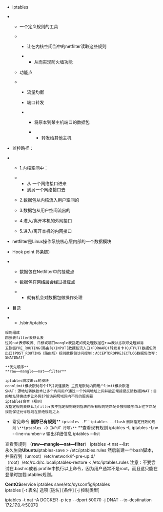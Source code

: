 
- iptables

- - 一个定义规则的工具

  - - 让在内核空间当中的netfilter读取这些规则

    - - 从而实现防火墙功能

  - 功能点

  - - 流量均衡

    - 端口转发

    - - 将原本到某主机端口的数据包

      - - 转发给其他主机    

- 监控路径：      

- - 1.内核空间中：

  - - 从 一个网络接口进来
    - 到另一个网络接口去      

  - 2.数据包从内核流入用户空间的    

  - 3.数据包从用户空间流出的      

  - 4.进入/离开本机的外网接口     

  - 5.进入/离开本机的内网接口

- netfilter是Linux操作系统核心层内部的一个数据模块

- Hook point (5条链)

- - 数据包在Netfilter中的挂载点

  - 数据包在网络层会经过挂载点

  - - 就有机会对数据包做操作处理



- 目录

- - /sbin/iptables
```
规则组成
四张表filter表默认表
过滤nat表修改源、目标或端口mangle表指定如何处理数据包raw表状态跟踪处理异常
五张链PRE_ROUTING(路由前)INPUT(数据包流入口)FORWARD(转发关卡)OUTPUT(数据包流出口)POST_ROUTING（路由后）规则数据包访问控制：ACCEPTDROPREJECTLOG数据包改写：SNATDNAT!

**优先顺序**
**raw——mangle——nat——filter**

iptables防攻击cc的模块
connlimit模块限制每个IP并发连接数 主要是限制内网用户limit模块限速
SNAT：源地址转换技术让多个内网用户通过一个外网地址上网并能正常接受反馈数据DNAT：目的地址转换技术让外网IP能访问局域网内不同的服务器
iptables命令（规则）
没指定规则表默认为filter表不指定规则链则指表内所有规则链匹配会按照顺序由上往下匹配规则保证允许规则在拒绝规则之上
```

- 常见命令
**删除已有规则****
`iptables -F``iptables --flush`
`删除指定行数的规则`
`\**iptables -D INPUT 行号\**`
**查看现有规则
iptables -L
iptables -Lnv --line-number-v 
输出详细信息
iptables --list

查看表规则 （**raw—mangle—nat—filter**）
iptables -t nat --list   
永久生效**Ubuntu**iptables-save > /etc/iptables.rules
然后新建一个bash脚本，并保存到（unroot）/etc/network/if-pre-up.d/
（root）/etc/rc.d/rc.localiptables-restore < /etc/iptables.rules
注意：不要尝试在.bashrc或者.profile中执行以上命令，因为用户通常不是root，而且这只能在登录时加载iptables规则。

**CentOS**service iptables save/etc/sysconfig/iptables  
iptables [-t 表名] 选项 [链名] [条件] [-j 控制类型]

iptables -t nat -A  DOCKER -p tcp --dport 50070 -j DNAT --to-destination 172.17.0.4:50070  


